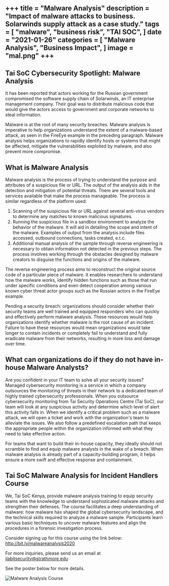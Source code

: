 +++
title = "Malware Analysis"
description = "Impact of malware attacks to business. Solarwinds supply attack as a case study."
tags = [
    "malware",
    "business risk",
    "TAI SOC",
]
date = "2021-01-26"
categories = [
    "Malware Analysis",
    "Business Impact",
]
image = "mal.png"
+++
---

## Tai SoC Cybersecurity Spotlight: Malware Analysis

It has been reported that actors working for the Russian government compromised the software supply chain of Solarwinds, an IT enterprise management company. Their goal was to distribute malicious code that would give the actors access to government and corporate networks to steal information.

Malware is at the root of many security breaches. Malware analysis is imperative to help organizations understand the extent of a malware-based attack, as seen in the FireEye example in the preceding paragraph. Malware analysis helps organizations to rapidly identify hosts or systems that might be affected, mitigate the vulnerabilities exploited by malware, and also prevent more compromise.


## What is Malware Analysis

Malware analysis is the process of trying to understand the purpose and attributes of a suspicious file or URL. The output of the analysis aids in the detection and mitigation of potential threats. There are several tools and services available that make the process manageable. The process is similar regardless of the platform used:

1. Scanning of the suspicious file or URL against several anti-virus vendors to determine any matches to known malicious signatures.
2. Running the suspicious file in a sandbox environment to analyze the behavior of the malware. It will aid in detailing the scope and intent of the malware. Examples of output from the analysis include files accessed, outbound connections, tasks created, e.t.c.
3. Additional manual analysis of the sample through reverse engineering is necessary to obtain information not detected in the previous steps. The process involves working through the obstacles designed by malware creators to disguise the functions and origins of the malware.

The reverse engineering process aims to reconstruct the original source code of a particular piece of malware. It enables researchers to understand how the malware works, identify hidden functions such as those that run under specific conditions and even detect cooperation among various known cyber threat actor groups such as the Russian actors in the FireEye example.

Pending a security breach: organizations should consider whether their security teams are well trained and equipped responders who can quickly and effectively perform malware analysis. These resources would help organizations identify whether malware is the root cause of an incident. Failure to have these resources would mean organizations would take longer to contain incidents or completely fail to understand and fully eradicate malware from their networks, resulting in more loss and damage over time.

## What can organizations do if they do not have in-house Malware Analysts?

Are you confident in your IT team to solve all your security issues? Managed cybersecurity monitoring is a service in which a company outsources the monitoring of threats in their network to a dedicated team of highly trained cybersecurity professionals. When you outsource cybersecurity monitoring from Tai Security Operations Centre (Tai SoC), our team will look at any suspicious activity and determine which level of alert this activity falls in. When we identify a critical problem such as a malware attack, we will open a ticket and work with the organization's team to alleviate the issues. We also follow a predefined escalation path that keeps the appropriate people within the organization informed with what they need to take effective action.

For teams that want to build their in-house capacity, they ideally should not scramble to find and equip malware analysts in the wake of a breach. When malware analysis is already part of a capacity-building program, it helps ensure a more swift and effective response and containment.

## Tai SoC Malware Analysis for Incident Handlers Course

We, Tai SoC Kenya, provide malware analysis training to equip security teams with the knowledge to understand sophisticated malware attacks and strengthen their defenses. The course facilitates a deep understanding of malware: how malware has shaped the global cybersecurity landscape, and the technical skills required to analyze a malware sample. Participants learn various basic techniques to uncover malware features and align the procedures in a forensic investigation process.

Consider signing up for this course using the link below: http://bit.ly/malwareanalysis2020

For more inquiries, please send us an email at ilabitsecurity@strathmore.edu

See the poster below for more details.

![Malware Analysis Course](../../images/training.jpg)
